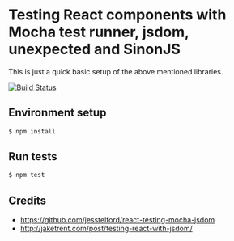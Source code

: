 # Testing React components with Mocha test runner, jsdom, unexpected and SinonJS

This is just a quick basic setup of the above mentioned libraries. 

[![Build Status](https://travis-ci.org/akikoo/react-testing.svg?branch=master)](https://travis-ci.org/akikoo/react-testing)

## Environment setup 

```sh
$ npm install
```

## Run tests

```sh
$ npm test
```

## Credits

- https://github.com/jesstelford/react-testing-mocha-jsdom
- http://jaketrent.com/post/testing-react-with-jsdom/
